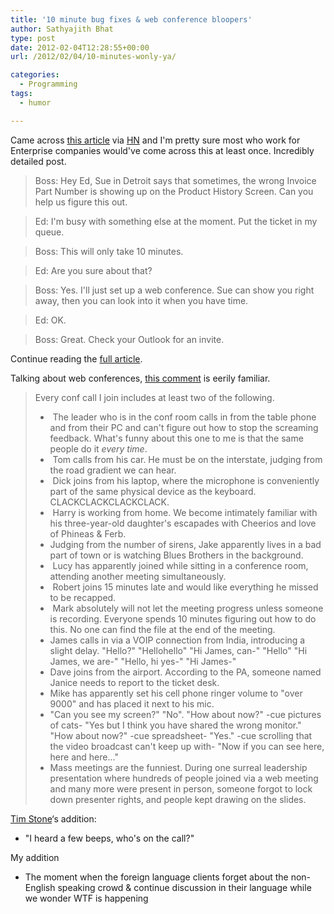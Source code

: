```yaml
---
title: '10 minute bug fixes & web conference bloopers'
author: Sathyajith Bhat
type: post
date: 2012-02-04T12:28:55+00:00
url: /2012/02/04/10-minutes-wonly-ya/

categories:
  - Programming
tags:
  - humor

---
```

Came across <a href="https://edweissman.com/dear-boss-for-a-programmer-10-minutes-3-hours" target="_blank">this article</a> via <a href="https://news.ycombinator.com/item?id=3548445" target="_blank">HN</a> and I'm pretty sure most who work for Enterprise companies would've come across this at least once. Incredibly detailed post.

> Boss: Hey Ed, Sue in Detroit says that sometimes, the wrong Invoice Part Number is showing up on the Product History Screen. Can you help us figure this out.
  
> Ed: I'm busy with something else at the moment. Put the ticket in my queue.
  
> Boss: This will only take 10 minutes.
  
> Ed: Are you sure about that?
  
> Boss: Yes. I'll just set up a web conference. Sue can show you right away, then you can look into it when you have time.
  
> Ed: OK.
  
> Boss: Great. Check your Outlook for an invite.

Continue reading the <a href="https://edweissman.com/dear-boss-for-a-programmer-10-minutes-3-hours" target="_blank">full article</a>.

Talking about web conferences, <a href="https://news.ycombinator.com/item?id=3548736" target="_blank">this comment</a> is eerily familiar.

> Every conf call I join includes at least two of the following.
> 
>   *  The leader who is in the conf room calls in from the table phone and from their PC and can't figure out how to stop the screaming feedback. What's funny about this one to me is that the same people do it _every time_.
>   *  Tom calls from his car. He must be on the interstate, judging from the road gradient we can hear.
>   *  Dick joins from his laptop, where the microphone is conveniently part of the same physical device as the keyboard. CLACKCLACKCLACKCLACK.
>   *  Harry is working from home. We become intimately familiar with his three-year-old daughter's escapades with Cheerios and love of Phineas & Ferb.
>   * Judging from the number of sirens, Jake apparently lives in a bad part of town or is watching Blues Brothers in the background.
>   *  Lucy has apparently joined while sitting in a conference room, attending another meeting simultaneously.
>   *  Robert joins 15 minutes late and would like everything he missed to be recapped.
>   *  Mark absolutely will not let the meeting progress unless someone is recording. Everyone spends 10 minutes figuring out how to do this. No one can find the file at the end of the meeting.
>   * James calls in via a VOIP connection from India, introducing a slight delay. "Hello?" "Hellohello" "Hi James, can-" "Hello" "Hi James, we are-" "Hello, hi yes-" "Hi James-"
>   * Dave joins from the airport. According to the PA, someone named Janice needs to report to the ticket desk.
>   * Mike has apparently set his cell phone ringer volume to "over 9000" and has placed it next to his mic.
>   * "Can you see my screen?" "No". "How about now?" -cue pictures of cats- "Yes but I think you have shared the wrong monitor." "How about now?" -cue spreadsheet- "Yes." -cue scrolling that the video broadcast can't keep up with- "Now if you can see here, here and here..."
>   * Mass meetings are the funniest. During one surreal leadership presentation where hundreds of people joined via a web meeting and many more were present in person, someone forgot to lock down presenter rights, and people kept drawing on the slides.

[Tim Stone][1]&#8216;s addition:

  * "I heard a few beeps, who's on the call?"

<div>
  My addition
</div>

<div>
  <ul>
    <li>
      The moment when the foreign language clients forget about the non-English speaking crowd & continue discussion in their language while we wonder WTF is happening
    </li>
  </ul>
</div>

&nbsp;

 [1]: https://meta.stackoverflow.com/users/150235/tim-stone
